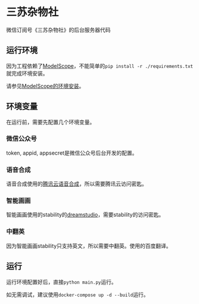 # 三苏杂物社
微信订阅号《三苏杂物社》的后台服务器代码

## 运行环境

因为工程依赖了[ModelScope](https://modelscope.cn/)，不能简单的`pip install -r ./requirements.txt`就完成环境安装。

请参见[ModelScope的环境安装](https://modelscope.cn/docs/%E7%8E%AF%E5%A2%83%E5%AE%89%E8%A3%85)。

## 环境变量

在运行前，需要先配置几个环境变量。

### 微信公众号
token, appid, appsecret是微信公众号后台开发的配置。

### 语音合成
语音合成使用的[腾讯云语音合成](https://cloud.tencent.com/product/tts)，所以需要腾讯云访问密匙。

### 智能画画
智能画画使用的stability的[dreamstudio](https://beta.dreamstudio.ai/dream)，需要stability的访问密匙。

### 中翻英
因为智能画画stability只支持英文，所以需要中翻英。使用的百度翻译。

## 运行

运行环境配置好后，直接`python main.py`运行。

如无需调试，建议使用`docker-compose up -d --build`运行。
